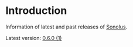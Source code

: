 # Introduction

Information of latest and past releases of [Sonolus](https://sonolus.com).

Latest version: [0.6.0 (1)](./versions/0.6.0_1.md)
